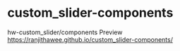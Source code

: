# custom_slider-components
hw-custom_slider/components
Preview
https://ranjithawee.github.io/custom_slider-components/
